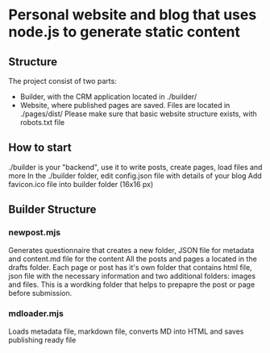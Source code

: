 # Personal website and blog that uses node.js to generate static content

## Structure

The project consist of two parts:

- Builder, with the CRM application located in ./builder/
- Website, where published pages are saved. Files are located in ./pages/dist/ Please make sure that basic website structure exists, with robots.txt file

## How to start

./builder is your "backend", use it to write posts, create pages, load files and more
In the ./builder folder, edit config.json file with details of your blog
Add favicon.ico file into builder folder (16x16 px)

## Builder Structure

### newpost.mjs

Generates questionnaire that creates a new folder, JSON file for metadata and content.md file for the content
All the posts and pages a located in the drafts folder. Each page or post has it's own folder that contains html file, json file with the necessary information and two additional folders: images and files. This is a wordking folder that helps to prepapre the post or page before submission.

### mdloader.mjs

Loads metadata file, markdown file, converts MD into HTML and saves publishing ready file
